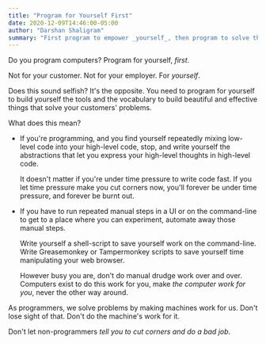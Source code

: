 ```yaml
---
title: "Program for Yourself First"
date: 2020-12-09T14:46:00-05:00
author: "Darshan Shaligram"
summary: "First program to empower _yourself_, then program to solve the problem"
---
```


Do you program computers? Program for yourself, _first_.

Not for your customer. Not for your employer. For _yourself_.

Does this sound selfish? It's the opposite. You need to program for yourself to
build yourself the tools and the vocabulary to build beautiful and effective
things that solve your customers' problems.

What does this mean?

* If you're programming, and you find yourself repeatedly mixing low-level code
  into your high-level code, stop, and write yourself the abstractions that let
  you express your high-level thoughts in high-level code.
  
  It doesn't matter if you're under time pressure to write code fast. If you let
  time pressure make you cut corners now, you'll forever be under time pressure,
  and forever be burnt out.
  
* If you have to run repeated manual steps in a UI or on the command-line to get
  to a place where you can experiment, automate away those manual steps. 
  
  Write yourself a shell-script to save yourself work on the command-line. Write
  Greasemonkey or Tampermonkey scripts to save yourself time manipulating your
  web browser.
  
  However busy you are, don't do manual drudge work over and over. Computers
  exist to do this work for you, make _the computer work for you_, never the
  other way around.

As programmers, we solve problems by making machines work for us. Don't lose
sight of that. Don't do the machine's work for it. 

Don't let non-programmers _tell you to cut corners and do a bad job_.
